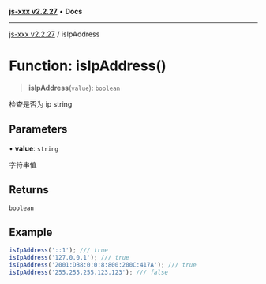 [**js-xxx v2.2.27**](../README.md) • **Docs**

***

[js-xxx v2.2.27](../README.md) / isIpAddress

# Function: isIpAddress()

> **isIpAddress**(`value`): `boolean`

检查是否为 ip string

## Parameters

• **value**: `string`

字符串值

## Returns

`boolean`

## Example

```ts
isIpAddress('::1'); /// true
isIpAddress('127.0.0.1'); /// true
isIpAddress('2001:DB8:0:0:8:800:200C:417A'); /// true
isIpAddress('255.255.255.123.123'); /// false
```
